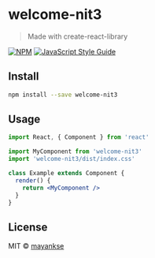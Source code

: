 # welcome-nit3

> Made with create-react-library

[![NPM](https://img.shields.io/npm/v/welcome-nit3.svg)](https://www.npmjs.com/package/welcome-nit3) [![JavaScript Style Guide](https://img.shields.io/badge/code_style-standard-brightgreen.svg)](https://standardjs.com)

## Install

```bash
npm install --save welcome-nit3
```

## Usage

```jsx
import React, { Component } from 'react'

import MyComponent from 'welcome-nit3'
import 'welcome-nit3/dist/index.css'

class Example extends Component {
  render() {
    return <MyComponent />
  }
}
```

## License

MIT © [mayankse](https://github.com/mayankse)
